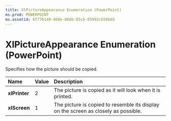 ```yaml
---
title: XlPictureAppearance Enumeration (PowerPoint)
ms.prod: POWERPOINT
ms.assetid: 6f776149-460e-866b-65cb-05992cb56bdd
---
```



# XlPictureAppearance Enumeration (PowerPoint)

Specifies how the picture should be copied.



|**Name**|**Value**|**Description**|
|:-----|:-----|:-----|
|**xlPrinter**|2|The picture is copied as it will look when it is printed.|
|**xlScreen**|1|The picture is copied to resemble its display on the screen as closely as possible.|

